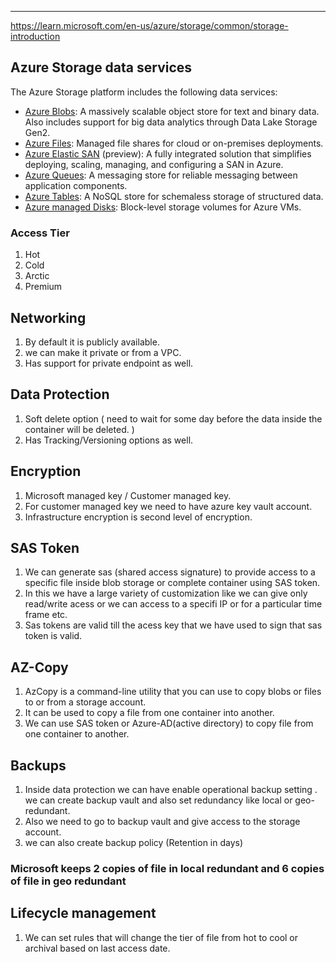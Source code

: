 ----

https://learn.microsoft.com/en-us/azure/storage/common/storage-introduction

## Azure Storage data services

The Azure Storage platform includes the following data services:

- [Azure Blobs](https://learn.microsoft.com/en-us/azure/storage/blobs/storage-blobs-introduction): A massively scalable object store for text and binary data. Also includes support for big data analytics through Data Lake Storage Gen2.
- [Azure Files](https://learn.microsoft.com/en-us/azure/storage/files/storage-files-introduction): Managed file shares for cloud or on-premises deployments.
- [Azure Elastic SAN](https://learn.microsoft.com/en-us/azure/storage/elastic-san/elastic-san-introduction) (preview): A fully integrated solution that simplifies deploying, scaling, managing, and configuring a SAN in Azure.
- [Azure Queues](https://learn.microsoft.com/en-us/azure/storage/queues/storage-queues-introduction): A messaging store for reliable messaging between application components.
- [Azure Tables](https://learn.microsoft.com/en-us/azure/storage/tables/table-storage-overview): A NoSQL store for schemaless storage of structured data.
- [Azure managed Disks](https://learn.microsoft.com/en-us/azure/virtual-machines/managed-disks-overview): Block-level storage volumes for Azure VMs.

### Access Tier
1. Hot
2. Cold
3. Arctic
4. Premium

## Networking
1. By default it is publicly available.
2. we can make it private or from a VPC.
3. Has support for private endpoint as well.

## Data Protection
1. Soft delete option ( need to wait for some day before the data inside the container will be deleted. )
2. Has Tracking/Versioning options as well.

## Encryption
1. Microsoft managed key / Customer managed key.
2. For customer managed key we need to have azure key vault account.
3. Infrastructure encryption is second level of encryption.

## SAS Token
1. We can generate sas (shared access signature) to provide access to a specific file inside blob storage or complete container using SAS token.
2. In this we have a large variety of customization like we can give only read/write acess or we can access to a specifi IP or for a particular time frame etc.
3. Sas tokens are valid till the acess key that we have used to sign that sas token is valid.

## AZ-Copy
1. AzCopy is a command-line utility that you can use to copy blobs or files to or from a storage account. 
2. It can be used to copy a file from one container into another.
3. We can use SAS token or Azure-AD(active directory) to copy file from one container to another.

## Backups
1. Inside data protection we can have enable operational backup setting .
   we can create backup vault and also set redundancy like local or geo-redundant.
2. Also we need to go to backup vault and give access to the storage account.
3. we can also create backup policy (Retention in days)

### Microsoft keeps 2 copies of file in local redundant and 6 copies of file in geo redundant

## Lifecycle management
1. We can set rules that will change the tier of file from hot to cool or archival based on last access date.
